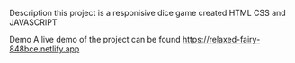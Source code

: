 Description this project is a responisive dice game created HTML CSS and JAVASCRIPT 

Demo  A live demo of the  project can be found https://relaxed-fairy-848bce.netlify.app
